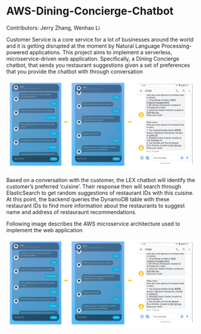 # AWS-Dining-Concierge-Chatbot

Contributors: Jerry Zhang, Wenhao Li

Customer Service is a core service for a lot of businesses around the world and it is
getting disrupted at the moment by Natural Language Processing-powered applications.
This project aims to  implement a serverless, microservice-driven web application. 
Specifically, a Dining Concierge chatbot, that sends you restaurant suggestions given a 
set of preferences that you provide the chatbot with through conversation

![screenshot](images/chatbot.JPG)

Based on a conversation with the customer, the LEX chatbot will identify the customer’s preferred ‘cuisine’. Their response then will search through ElasticSearch to get random suggestions of restaurant IDs with this cuisine. At this point, the backend queries the DynamoDB table with these restaurant IDs to find more information about the restaurants to suggest name and address of restauraunt recommendations.

Following image describes the AWS microservice architecture used to implement the web application

![screenshot](images/chatbot.JPG)
